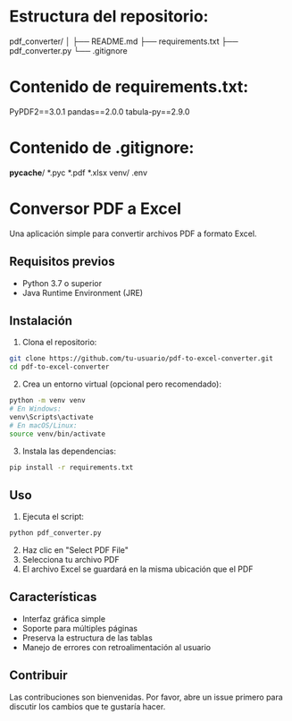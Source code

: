 # Estructura del repositorio:

pdf_converter/
│
├── README.md
├── requirements.txt
├── pdf_converter.py
└── .gitignore

# Contenido de requirements.txt:
PyPDF2==3.0.1
pandas==2.0.0
tabula-py==2.9.0

# Contenido de .gitignore:
__pycache__/
*.pyc
*.pdf
*.xlsx
venv/
.env    


# Conversor PDF a Excel

Una aplicación simple para convertir archivos PDF a formato Excel.

## Requisitos previos
- Python 3.7 o superior
- Java Runtime Environment (JRE)

## Instalación

1. Clona el repositorio:
```bash
git clone https://github.com/tu-usuario/pdf-to-excel-converter.git
cd pdf-to-excel-converter
```

2. Crea un entorno virtual (opcional pero recomendado):
```bash
python -m venv venv
# En Windows:
venv\Scripts\activate
# En macOS/Linux:
source venv/bin/activate
```

3. Instala las dependencias:
```bash
pip install -r requirements.txt
```

## Uso

1. Ejecuta el script:
```bash
python pdf_converter.py
```

2. Haz clic en "Select PDF File"
3. Selecciona tu archivo PDF
4. El archivo Excel se guardará en la misma ubicación que el PDF

## Características
- Interfaz gráfica simple
- Soporte para múltiples páginas
- Preserva la estructura de las tablas
- Manejo de errores con retroalimentación al usuario

## Contribuir
Las contribuciones son bienvenidas. Por favor, abre un issue primero para discutir los cambios que te gustaría hacer.
